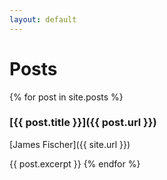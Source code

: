 ```yaml
---
layout: default
---
```


# Posts

{% for post in site.posts %}
### [{{ post.title }}]({{ post.url }})

[James Fischer]({{ site.url }})

{{ post.excerpt }}
{% endfor %}

